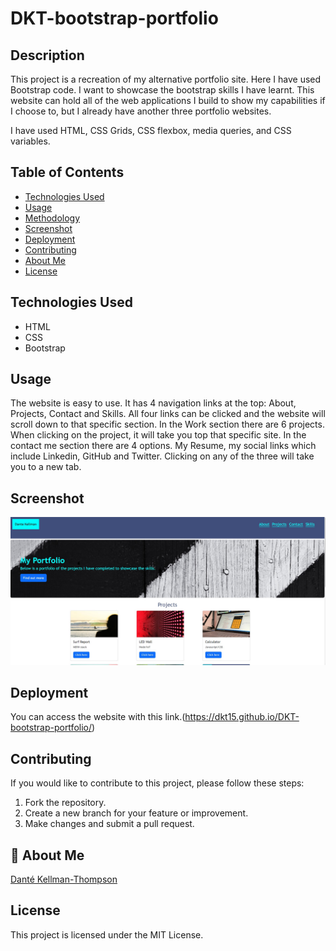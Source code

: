 # DKT-bootstrap-portfolio

## Description

This project is a recreation of my alternative portfolio site. Here I have used Bootstrap code. I want to showcase the bootstrap skills I have learnt. This website can hold all of the web applications I build to show my capabilities if I choose to, but I already have another three portfolio websites.

I have used HTML, CSS Grids, CSS flexbox, media queries, and CSS variables.

## Table of Contents

- [Technologies Used](#technology)
- [Usage](#usage)
- [Methodology](#methodology)
- [Screenshot](#screenshot)
- [Deployment](#deployment)
- [Contributing](#contributing)
- [About Me](#aboutme)
- [License](#license)

## Technologies Used

- HTML
- CSS
- Bootstrap

## Usage

The website is easy to use. It has 4 navigation links at the top: About, Projects, Contact and Skills. All four links can be clicked and the website will scroll down to that specific section. In the Work section there are 6 projects. When clicking on the project, it will take you top that specific site. In the contact me section there are 4 options. My Resume, my social links which include Linkedin, GitHub and Twitter. Clicking on any of the three will take you to a new tab.

## Screenshot

![Bootstrap Portfolio Image.](/assets/images/bootstrap-portfolio-demo.jpg)

## Deployment

You can access the website with this link.(https://dkt15.github.io/DKT-bootstrap-portfolio/)

## Contributing

If you would like to contribute to this project, please follow these steps:

1. Fork the repository.
2. Create a new branch for your feature or improvement.
3. Make changes and submit a pull request.

## 🚀 About Me

[Danté Kellman-Thompson](https://github.com/DKT15)

## License

This project is licensed under the MIT License.
